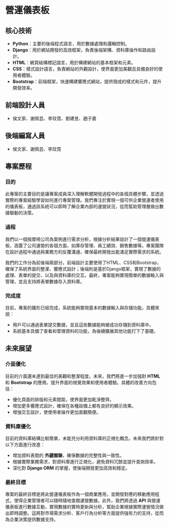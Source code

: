# 營運儀表板

## 核心技術
- **Python**：主要的後端程式語言，用於數據處理和邏輯控制。
- **Django**：用於網站開發的高效框架，負責後端架構、資料庫操作和路由設計。
- **HTML**：網頁結構標記語言，用於構建網站的基本框架和元素。
- **CSS**：樣式設計語言，負責網站的外觀設計，使界面更加美觀且具備良好的使用者體驗。
- **Bootstrap**：前端框架，快速構建響應式網站，提供現成的樣式和元件，提升開發效率。

## 前端設計人員
- 侯文家、謝佩芸、李玟霓、劉建昱、趙子嘉

## 後端編寫人員
- 侯文家、謝佩芸、李玟霓

## 專案歷程

### 目的
此專案的主要目的是讓專案成員深入理解軟體開發過程中的各個具體步驟，並透過實際的專案經驗學習如何進行專案管理。我們專注於實現一個可供企業營運者使用的儀表板，通過該系統可以即時了解企業內部的運營狀況，從而幫助管理層做出數據驅動的決策。

### 過程
我們以一個按摩椅公司為案例進行需求分析，根據分析結果設計了一個營運儀表板，涵蓋了公司運營的各個方面，如庫存管理、員工績效、銷售數據等。專案團隊在設計過程中通過與業務方的反覆溝通，確保最終開發出能滿足實際需求的系統。

我們的工作分為前後端兩部分，前端設計主要使用了HTML、CSS和Bootstrap，確保了系統界面的整潔、響應式設計；後端則是基於Django框架，實現了數據的處理、表單的提交、以及與資料庫的交互。最終，專案能夠實現簡單的數據輸入與管理，並且支持將表單數據存入資料庫。

### 完成度
目前，專案的雛形已經完成，系統能夠實現基本的數據輸入與存儲功能。具體來說：
- 用戶可以通過表單提交數據，並且這些數據能夠被成功存儲到資料庫中。
- 系統基本具備了查看和管理資料的功能，為後續擴展其他功能打下了基礎。

## 未來展望

### 介面優化
目前的介面還未達到最佳的美觀和整潔程度。未來，我們將進一步加強對 **HTML** 和 **Bootstrap** 的應用，提升界面的視覺效果和使用者體驗。具體的改善方向包括：
- 優化頁面的排版和元素間距，使界面更加乾淨整齊。
- 增加更多響應式設計，確保在各種設備上都有良好的顯示效果。
- 增強交互設計，使使用者操作更加直觀簡便。

### 資料庫優化
目前的資料庫結構比較簡單，未能充分利用資料庫的正規化概念。未來我們將針對以下方面進行改進：
- 增加資料表間的 **外鍵關聯**，確保數據的完整性與一致性。
- 根據實際業務需求，對資料庫進行正規化，避免資料冗餘並提升查詢效率。
- 深化對 **Django ORM** 的掌握，使後端開發更加高效和穩定。

### 最終目標
專案的最終目標是將此營運儀表板作為一個商業應用，並開發對應的移動應用程式，使得企業管理者可以隨時隨地查閱運營數據。此外，我們將透過 **API** 與營運儀表板進行數據互動，實現數據的實時更新與分析，幫助企業根據實際運營情況做出即時調整。這將對市場需求分析、客戶行為分析等方面提供強有力的支持，從而為企業決策提供數據支持。
